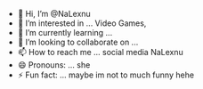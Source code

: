 - 👋 Hi, I’m @NaLexnu
- 👀 I’m interested in ... Video Games, 
- 🌱 I’m currently learning ... 
- 💞️ I’m looking to collaborate on ...
- 📫 How to reach me ... social media NaLexnu
- 😄 Pronouns: ... she
- ⚡ Fun fact: ... maybe im not to much funny hehe

<!---
NaLexnu/NaLexnu is a ✨ special ✨ repository because its `README.md` (this file) appears on your GitHub profile.
You can click the Preview link to take a look at your changes.
--->
